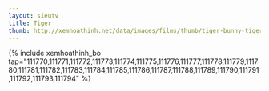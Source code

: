 ```yaml
---
layout: sieutv
title: Tiger 
thumb: http://xemhoathinh.net/data/images/films/thumb/tiger-bunny-tiger-bunny-2011.jpg
---
```

{% include xemhoathinh_bo tap="111770,111771,111772,111773,111774,111775,111776,111777,111778,111779,111780,111781,111782,111783,111784,111785,111786,111787,111788,111789,111790,111791,111792,111793,111794" %} 
